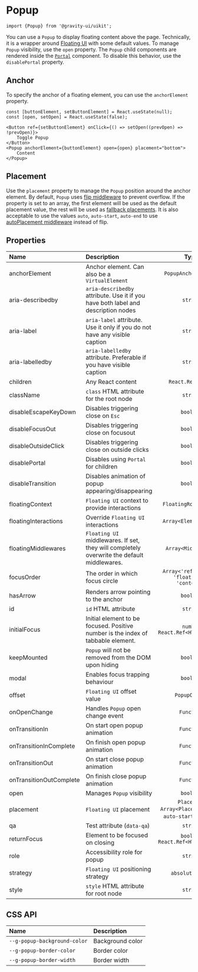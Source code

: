 <!--GITHUB_BLOCK-->

# Popup

<!--/GITHUB_BLOCK-->

```tsx
import {Popup} from '@gravity-ui/uikit';
```

You can use a `Popup` to display floating content above the page. Technically, it is a wrapper around [Floating UI](https://floating-ui.com) with some default values. To manage `Popup` visibility, use the `open` property.
The `Popup` child components are rendered inside the [`Portal`](../Portal) component. To disable this behavior, use the `disablePortal` property.

## Anchor

To specify the anchor of a floating element, you can use the `anchorElement` property.

<!--LANDING_BLOCK

<ExampleBlock
    code={`
const [buttonElement, setButtonElement] = React.useState(null);
const [open, setOpen] = React.useState(false);

<Button ref={setButtonElement} onClick={() => setOpen((prevOpen) => !prevOpen)}>
  Toggle Popup
</Button>
<Popup anchorElement={buttonElement} open={open} placement="bottom">
  Content
</Popup>
`}>
    <UIKitExamples.PopupAnchorExample/>
</ExampleBlock>

LANDING_BLOCK-->

<!--GITHUB_BLOCK-->

```tsx
const [buttonElement, setButtonElement] = React.useState(null);
const [open, setOpen] = React.useState(false);

<Button ref={setButtonElement} onClick={() => setOpen((prevOpen) => !prevOpen)}>
    Toggle Popup
</Button>
<Popup anchorElement={buttonElement} open={open} placement="bottom">
    Content
</Popup>
```

<!--/GITHUB_BLOCK-->

## Placement

Use the `placement` property to manage the `Popup` position around the anchor element.
By default, `Popup` uses [flip middleware](https://floating-ui.com/docs/flip) to prevent overflow.
If the property is set to an array, the first element will be used as the default placement value, the rest will be used as [fallback placements](https://floating-ui.com/docs/flip#fallbackplacements).
It is also acceptable to use the values `auto`, `auto-start`, `auto-end` to use [autoPlacement middleware](https://floating-ui.com/docs/autoPlacement) instead of flip.

<!--LANDING_BLOCK

<ExampleBlock
    code={`
const [boxElement, setBoxElement] = React.useState(null);

<div ref={setBoxElement} />
<Popup open anchorElement={boxElement} placement="top-start">Top Start</Popup>
<Popup open anchorElement={boxElement} placement="top">Top</Popup>
<Popup open anchorElement={boxElement} placement="top-end">Top End</Popup>
<Popup open anchorElement={boxElement} placement="right-start">Right Start</Popup>
<Popup open anchorElement={boxElement} placement="right">Right</Popup>
<Popup open anchorElement={boxElement} placement="right-end">Right End</Popup>
<Popup open anchorElement={boxElement} placement="bottom-end">Bottom End</Popup>
<Popup open anchorElement={boxElement} placement="bottom">Bottom</Popup>
<Popup open anchorElement={boxElement} placement="bottom-start">Bottom Start</Popup>
<Popup open anchorElement={boxElement} placement="left-end">Left End</Popup>
<Popup open anchorElement={boxElement} placement="left">Left</Popup>
<Popup open anchorElement={boxElement} placement="left-start">Left Start</Popup>
`}>
    <UIKitExamples.PopupPlacementExample/>
</ExampleBlock>

LANDING_BLOCK-->

## Properties

| Name                    | Description                                                                                |                             Type                              |    Default    |
| :---------------------- | :----------------------------------------------------------------------------------------- | :-----------------------------------------------------------: | :-----------: |
| anchorElement           | Anchor element. Can also be a `VirtualElement`                                             |                     `PopupAnchorElement`                      |               |
| aria-describedby        | `aria-describedby` attribute. Use it if you have both label and description nodes          |                           `string`                            |               |
| aria-label              | `aria-label` attribute. Use it only if you do not have any visible caption                 |                           `string`                            |               |
| aria-labelledby         | `aria-labelledby` attribute. Preferable if you have visible caption                        |                           `string`                            |               |
| children                | Any React content                                                                          |                       `React.ReactNode`                       |               |
| className               | `class` HTML attribute for the root node                                                   |                           `string`                            |               |
| disableEscapeKeyDown    | Disables triggering close on `Esc`                                                         |                           `boolean`                           |    `false`    |
| disableFocusOut         | Disables triggering close on focusout                                                      |                           `boolean`                           |    `false`    |
| disableOutsideClick     | Disables triggering close on outside clicks                                                |                           `boolean`                           |    `false`    |
| disablePortal           | Disables using `Portal` for children                                                       |                           `boolean`                           |    `false`    |
| disableTransition       | Disables animation of popup appearing/disappearing                                         |                           `boolean`                           |    `false`    |
| floatingContext         | `Floating UI` context to provide interactions                                              |                     `FloatingRootContext`                     |               |
| floatingInteractions    | Override `Floating UI` interactions                                                        |                     `Array<ElementProps>`                     |               |
| floatingMiddlewares     | `Floating UI` middlewares. If set, they will completely overwrite the default middlewares. |                      `Array<Middleware>`                      |               |
| focusOrder              | The order in which focus circle                                                            |        `Array<'reference' \| 'floating' \| 'content'>`        | `['content']` |
| hasArrow                | Renders arrow pointing to the anchor                                                       |                           `boolean`                           |    `false`    |
| id                      | `id` HTML attribute                                                                        |                           `string`                            |               |
| initialFocus            | Initial element to be focused. Positive number is the index of tabbable element.           |               `number` `React.Ref<HTMLElement>`               |               |
| keepMounted             | `Popup` will not be removed from the DOM upon hiding                                       |                           `boolean`                           |    `false`    |
| modal                   | Enables focus trapping behaviour                                                           |                           `boolean`                           |    `false`    |
| offset                  | `Floating UI` offset value                                                                 |                         `PopupOffset`                         |      `4`      |
| onOpenChange            | Handles `Popup` open change event                                                          |                          `Function`                           |               |
| onTransitionIn          | On start open popup animation                                                              |                          `Function`                           |               |
| onTransitionInComplete  | On finish open popup animation                                                             |                          `Function`                           |               |
| onTransitionOut         | On start close popup animation                                                             |                          `Function`                           |               |
| onTransitionOutComplete | On finish close popup animation                                                            |                          `Function`                           |               |
| open                    | Manages `Popup` visibility                                                                 |                           `boolean`                           |    `false`    |
| placement               | `Floating UI` placement                                                                    | `Placement` `Array<Placement>` `auto` `auto-start` `auto-end` |               |
| qa                      | Test attribute (`data-qa`)                                                                 |                           `string`                            |               |
| returnFocus             | Element to be focused on closing                                                           |              `boolean` `React.Ref<HTMLElement>`               |    `true`     |
| role                    | Accessibility role for popup                                                               |                           `string`                            |               |
| strategy                | `Floating UI` positioning strategy                                                         |                      `absolute` `fixed`                       |  `absolute`   |
| style                   | `style` HTML attribute for root node                                                       |                           `string`                            |               |

## CSS API

| Name                         | Description      |
| :--------------------------- | :--------------- |
| `--g-popup-background-color` | Background color |
| `--g-popup-border-color`     | Border color     |
| `--g-popup-border-width`     | Border width     |
